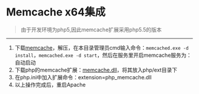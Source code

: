 #  Memcache x64集成  #

> 由于开发环境为php5,因此memcache扩展采用php5.5的版本

----------


1. 下载[memcache](../res/file/memcached-win64-1.4.4-14.zip)，解压，在本目录管理员cmd输入命令：`memcached.exe -d install`，`memcached.exe -d start`，然后在服务里开启memcache服务为：自动启动
2. 下载php的memcache扩展：[memcache.dll](../res/file/php_memcache-3.0.8-5.5-ts-vc11-x86.zip)，将其放入php/ext目录下
3. 在php.ini中加入扩展命令：extension=php_memcache.dll
4. 以上操作完成后，重启Apache